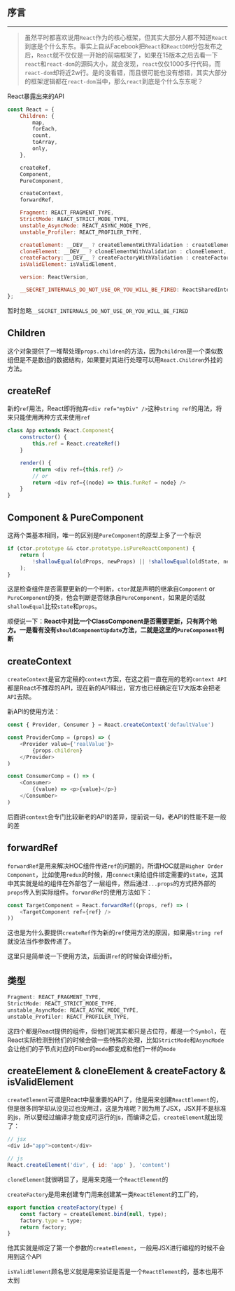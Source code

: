 **序言**
---
***

> 虽然平时都喜欢说用`React`作为的核心框架，但其实大部分人都不知道`React`到底是个什么东东。事实上自从Facebook把`React`和`ReactDOM`分包发布之后，`React`就不仅仅是一开始的前端框架了，如果在15版本之后去看一下`react`和`react-dom`的源码大小，就会发现，`react`仅仅1000多行代码，而`react-dom`却将近2w行。是的没看错，而且很可能也没有想错，其实大部分的框架逻辑都在`react-dom`当中，那么`react`到底是个什么东东呢？

React暴露出来的API

```javascript
const React = {
    Children: {
        map,
        forEach,
        count,
        toArray,
        only,
    },

    createRef,
    Component,
    PureComponent,

    createContext,
    forwardRef,

    Fragment: REACT_FRAGMENT_TYPE,
    StrictMode: REACT_STRICT_MODE_TYPE,
    unstable_AsyncMode: REACT_ASYNC_MODE_TYPE,
    unstable_Profiler: REACT_PROFILER_TYPE,

    createElement: __DEV__ ? createElementWithValidation : createElement,
    cloneElement: __DEV__ ? cloneElementWithValidation : cloneElement,
    createFactory: __DEV__ ? createFactoryWithValidation : createFactory,
    isValidElement: isValidElement,

    version: ReactVersion,

    __SECRET_INTERNALS_DO_NOT_USE_OR_YOU_WILL_BE_FIRED: ReactSharedInternals,
};
```

暂时忽略`__SECRET_INTERNALS_DO_NOT_USE_OR_YOU_WILL_BE_FIRED`

**Children**
---

这个对象提供了一堆帮处理`props.children`的方法，因为`children`是一个类似数组但是不是数组的数据结构，如果要对其进行处理可以用`React.Children`外挂的方法。

**createRef**
---

新的`ref`用法，React即将抛弃`<div ref="myDiv" />`这种`string ref`的用法，将来只能使用两种方式来使用`ref`

```javascript
class App extends React.Component{
    constructor() {
        this.ref = React.createRef()
    }

    render() {
        return <div ref={this.ref} />
        // or
        return <div ref={(node) => this.funRef = node} />
    }
}
```

**Component & PureComponent**
---

这两个类基本相同，唯一的区别是`PureComponent`的原型上多了一个标识

```javascript
if (ctor.prototype && ctor.prototype.isPureReactComponent) {
    return (
        !shallowEqual(oldProps, newProps) || !shallowEqual(oldState, newState)
    );
}
```

这是检查组件是否需要更新的一个判断，`ctor`就是声明的继承自`Component` or `PureComponent`的类，他会判断是否继承自`PureComponent`，如果是的话就`shallowEqual`比较`state`和`props`。

顺便说一下：**React中对比一个ClassComponent是否需要更新，只有两个地方。一是看有没有`shouldComponentUpdate`方法，二就是这里的`PureComponent`判断**

**createContext**
---

`createContext`是官方定稿的`context`方案，在这之前一直在用的老的`context API`都是React不推荐的API，现在新的API释出，官方也已经确定在17大版本会把老`API`去除。

新API的使用方法：

```javascript
const { Provider, Consumer } = React.createContext('defaultValue')

const ProviderComp = (props) => (
    <Provider value={'realValue'}>
        {props.children}
    </Provider>
)

const ConsumerComp = () => (
    <Consumer>
        {(value) => <p>{value}</p>}
    </Consumber>
)
```

后面讲`context`会专门比较新老的API的差异，提前说一句，老API的性能不是一般的差

**forwardRef**
---

`forwardRef`是用来解决HOC组件传递`ref`的问题的，所谓HOC就是`Higher Order Component`，比如使用`redux`的时候，用`connect`来给组件绑定需要的`state`，这其中其实就是给的组件在外部包了一层组件，然后通过`...props`的方式把外部的`props`传入到实际组件。`forwardRef`的使用方法如下：

```javascript
const TargetComponent = React.forwardRef((props, ref) => (
    <TargetComponent ref={ref} />
))
```

这也是为什么要提供`createRef`作为新的`ref`使用方法的原因，如果用`string ref`就没法当作参数传递了。

这里只是简单说一下使用方法，后面讲`ref`的时候会详细分析。

**类型**
---

```javascript
Fragment: REACT_FRAGMENT_TYPE,
StrictMode: REACT_STRICT_MODE_TYPE,
unstable_AsyncMode: REACT_ASYNC_MODE_TYPE,
unstable_Profiler: REACT_PROFILER_TYPE,
```

这四个都是React提供的组件，但他们呢其实都只是占位符，都是一个`Symbol`，在React实际检测到他们的时候会做一些特殊的处理，比如`StrictMode`和`AsyncMode`会让他们的子节点对应的Fiber的`mode`都变成和他们一样的`mode`

**createElement & cloneElement & createFactory & isValidElement**
---

`createElement`可谓是React中最重要的API了，他是用来创建`ReactElement`的，但是很多同学却从没见过也没用过，这是为啥呢？因为用了JSX，JSX并不是标准的js，所以要经过编译才能变成可运行的js，而编译之后，`createElement`就出现了：

```javascript
// jsx
<div id="app">content</div>

// js
React.createElement('div', { id: 'app' }, 'content')
```

`cloneElement`就很明显了，是用来克隆一个`ReactElement`的

`createFactory`是用来创建专门用来创建某一类`ReactElement`的工厂的，

```javascript
export function createFactory(type) {
    const factory = createElement.bind(null, type);
    factory.type = type;
    return factory;
}
```

他其实就是绑定了第一个参数的`createElement`，一般用JSX进行编程的时候不会用到这个API

`isValidElement`顾名思义就是用来验证是否是一个`ReactElement`的，基本也用不太到